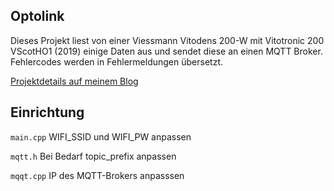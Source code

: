 Optolink
--------

Dieses Projekt liest von einer Viessmann Vitodens 200-W mit Vitotronic 200 VScotHO1 (2019) einige Daten aus und sendet diese an einen MQTT Broker.
Fehlercodes werden in Fehlermeldungen übersetzt.

[Projektdetails auf meinem Blog](https://blog.mt88.eu/2022/10/27/viessmann-heizungsdaten-2-0/)


Einrichtung
-----------
`main.cpp`
WIFI_SSID und WIFI_PW anpassen

`mqtt.h`
Bei Bedarf topic_prefix anpassen

`mqqt.cpp`
IP des MQTT-Brokers anpasssen
